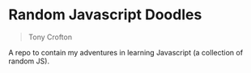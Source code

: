 # Random Javascript Doodles

> Tony Crofton

A repo to contain my adventures in learning Javascript (a collection of random JS). 
